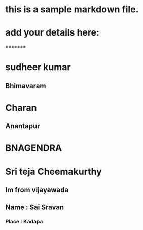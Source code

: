 


# this is a sample markdown file. 
# add your details here: 

   
=======
# sudheer kumar
## Bhimavaram
# Charan
## Anantapur
# BNAGENDRA
# Sri teja Cheemakurthy
## Im from vijayawada

## Name : Sai Sravan
### Place : Kadapa




